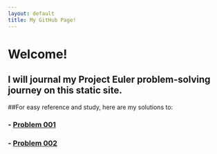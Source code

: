 ```yaml
---
layout: default
title: My GitHub Page!
---
```


# Welcome!

## I will journal my Project Euler problem-solving journey on this static site.

##For easy reference and study, here are my solutions to:

### - [Problem 001](./HTML/Problem001.html)

### - [Problem 002](./HTML/Problem002.html)
